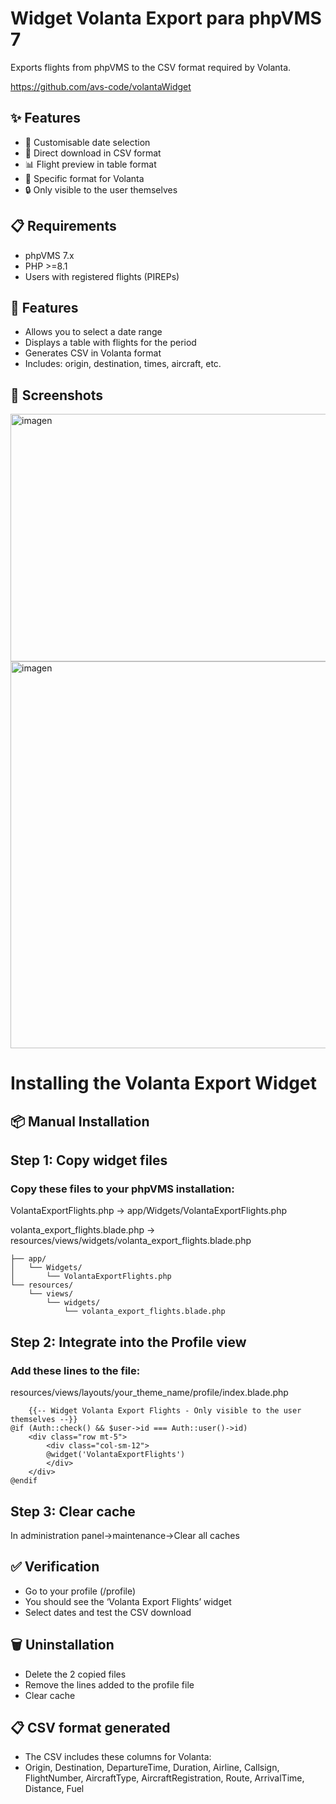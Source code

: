 # Widget Volanta Export para phpVMS 7

Exports flights from phpVMS to the CSV format required by Volanta.

https://github.com/avs-code/volantaWidget

## ✨ Features

- 📅 Customisable date selection
- 🔽 Direct download in CSV format
- 📊 Flight preview in table format
- 🎯 Specific format for Volanta
- 🔒 Only visible to the user themselves

## 📋 Requirements

- phpVMS 7.x
- PHP >=8.1
- Users with registered flights (PIREPs)

## 🎯 Features

- Allows you to select a date range
- Displays a table with flights for the period
- Generates CSV in Volanta format
- Includes: origin, destination, times, aircraft, etc.

## 📸 Screenshots

<img width="1871" height="396" alt="imagen" src="https://github.com/user-attachments/assets/5a382c55-0336-4cf4-a541-f6110a99d959" />

<img width="1858" height="619" alt="imagen" src="https://github.com/user-attachments/assets/0a7742c3-b5f1-49eb-9440-02b24472b280" />



# Installing the Volanta Export Widget

## 📦 Manual Installation

## Step 1: Copy widget files

### Copy these files to your phpVMS installation:
VolantaExportFlights.php
  → app/Widgets/VolantaExportFlights.php

volanta_export_flights.blade.php
  → resources/views/widgets/volanta_export_flights.blade.php
  
```
├── app/
│   └── Widgets/
│       └── VolantaExportFlights.php
└── resources/
    └── views/
        └── widgets/
            └── volanta_export_flights.blade.php
```
  
## Step 2: Integrate into the Profile view

### Add these lines to the file:

resources/views/layouts/your_theme_name/profile/index.blade.php

```
    {{-- Widget Volanta Export Flights - Only visible to the user themselves --}}
@if (Auth::check() && $user->id === Auth::user()->id)
    <div class="row mt-5">
        <div class="col-sm-12">
        @widget('VolantaExportFlights')
        </div>
    </div>
@endif
```

## Step 3: Clear cache

In administration panel->maintenance->Clear all caches

## ✅ Verification

- Go to your profile (/profile)
- You should see the ‘Volanta Export Flights’ widget
- Select dates and test the CSV download
## 🗑️ Uninstallation
- Delete the 2 copied files
- Remove the lines added to the profile file
- Clear cache
## 📋 CSV format generated
- The CSV includes these columns for Volanta:
- Origin, Destination, DepartureTime, Duration, Airline, Callsign, FlightNumber, AircraftType, AircraftRegistration, Route, ArrivalTime, Distance, Fuel
